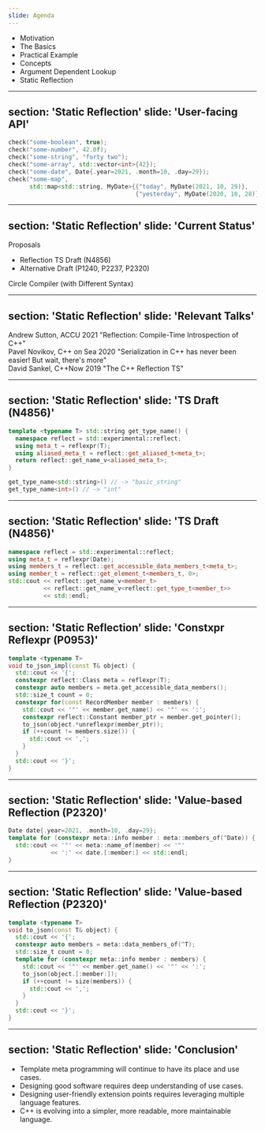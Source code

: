 ```yaml
---
slide: Agenda
---
```


- Motivation
- The Basics
- Practical Example
- Concepts
- Argument Dependent Lookup
- <span class="wsl-highlight">Static Reflection</span>

---
section: 'Static Reflection'
slide: 'User-facing API'
---

```cpp
check("some-boolean", true);
check("some-number", 42.0f);
check("some-string", "forty two");
check("some-array", std::vector<int>{42});
check("some-date", Date{.year=2021, .month=10, .day=29});
check("some-map",
      std::map<std::string, MyDate>{{"today", MyDate(2021, 10, 29)},
                                    {"yesterday", MyDate(2020, 10, 28)}});
```

---
section: 'Static Reflection'
slide: 'Current Status'
---

Proposals

- Reflection TS Draft (N4856)
- Alternative Draft (P1240, P2237, P2320)

Circle Compiler (with Different Syntax)

---
section: 'Static Reflection'
slide: 'Relevant Talks'
---

<div class="space-y-8">
<div>
  <span class="block text-xl font-600">Andrew Sutton, ACCU 2021</span>
  <span class="block">"Reflection: Compile-Time Introspection of C++"</span>
</div>
<div>
  <span class="block text-xl font-600">Pavel Novikov, C++ on Sea 2020</span>
  <span class="block">"Serialization in C++ has never been easier! But wait, there's more"</span>
</div>
<div>
  <span class="block text-xl font-600">David Sankel, C++Now 2019</span>
  <span class="block">"The C++ Reflection TS"</span>
</div>
</div>

---
section: 'Static Reflection'
slide: 'TS Draft (N4856)'
---

```cpp
template <typename T> std::string get_type_name() {
  namespace reflect = std::experimental::reflect;
  using meta_t = reflexpr(T);
  using aliased_meta_t = reflect::get_aliased_t<meta_t>;
  return reflect::get_name_v<aliased_meta_t>;
}
```

```cpp
get_type_name<std::string>() // -> "basic_string"
get_type_name<int>() // -> "int"
```

<!--
ISO/IEC 23619:2021(E):

> The reflexpr-specifier evaluates to an unnamed type that allows inspection
> of some properties of its operand through type traits or type transformations
-->

---
section: 'Static Reflection'
slide: 'TS Draft (N4856)'
---

```cpp
namespace reflect = std::experimental::reflect;
using meta_t = reflexpr(Date);
using members_t = reflect::get_accessible_data_members_t<meta_t>;
using member_t = reflect::get_element_t<members_t, 0>;
std::cout << reflect::get_name_v<member_t>
          << reflect::get_name_v<reflect::get_type_t<member_t>>
          << std::endl;
```

---
section: 'Static Reflection'
slide: 'Constxpr Reflexpr (P0953)'
---

```cpp
template <typename T>
void to_json_impl(const T& object) {
  std::cout << '{';
  constexpr reflect::Class meta = reflexpr(T);
  constexpr auto members = meta.get_accessible_data_members();
  std::size_t count = 0;
  constexpr for(const RecordMember member : members) {
    std::cout << '"' << member.get_name() << '"' << ':';
    constexpr reflect::Constant member_ptr = member.get_pointer();
    to_json(object.*unreflexpr(member_ptr));
    if (++count != members.size()) {
      std::cout << ',';
    }
  }
  std::cout << '}';
}
```

---
section: 'Static Reflection'
slide: 'Value-based Reflection (P2320)'
---

```cpp
Date date{.year=2021, .month=10, .day=29};
template for (constexpr meta::info member : meta::members_of(^Date)) {
  std::cout << '"' << meta::name_of(member) << '"'
            << ':' << date.[:member:] << std::endl;
}
```

---
section: 'Static Reflection'
slide: 'Value-based Reflection (P2320)'
---

```cpp
template <typename T>
void to_json(const T& object) {
  std::cout << '{';
  constexpr auto members = meta::data_members_of(^T);
  std::size_t count = 0;
  template for (constexpr meta::info member : members) {
    std::cout << '"' << member.get_name() << '"' << ':';
    to_json(object.[:member:]);
    if (++count != size(members)) {
      std::cout << ',';
    }
  }
  std::cout << '}';
}
```

---
section: 'Static Reflection'
slide: 'Conclusion'
---

- Template meta programming will continue to have its place and use cases.
- Designing good software requires deep understanding of use cases.
- Designing user-friendly extension points requires leveraging multiple language features.
- C++ is evolving into a simpler, more readable, more maintainable language.
